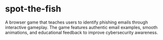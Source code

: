 # spot-the-fish
A browser game that teaches users to identify phishing emails through interactive gameplay. The game features authentic email examples, smooth animations, and educational feedback to improve cybersecurity awareness.
